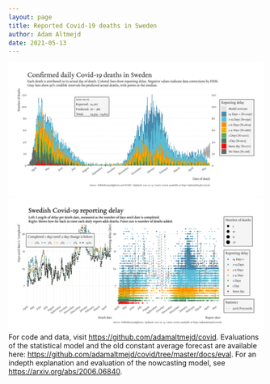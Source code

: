 ```yaml
---
layout: page
title: Reported Covid-19 deaths in Sweden
author: Adam Altmejd
date: 2021-05-13
---
```


![Graph of Swedish Covid-19 deaths with reporting delay.](deaths_lag_sweden_2021-05-13.png "Swedish Covid-19 deaths.")
![Graph of Swedish Covid-19 reporting delay in daily deaths.](lag_trend_sweden_2021-05-13.png "Trend in Swedish Covid-19 mortality reporting delay.")
For code and data, visit <https://github.com/adamaltmejd/covid>.
Evaluations of the statistical model and the old constant average forecast are available here: <https://github.com/adamaltmejd/covid/tree/master/docs/eval>.
For an indepth explanation and evaluation of the nowcasting model, see <https://arxiv.org/abs/2006.06840>.
